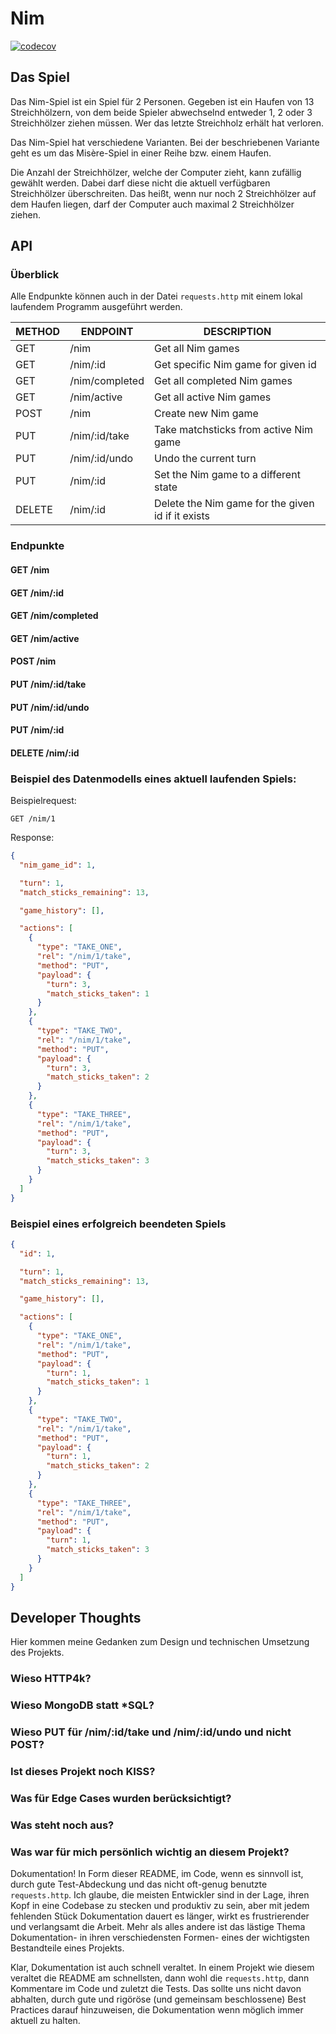 # Nim

[![codecov](https://codecov.io/gh/SoulBeaver/nim/branch/master/graph/badge.svg?token=tQkCabXP3F)](https://codecov.io/gh/SoulBeaver/nim)

## Das Spiel

Das Nim-Spiel ist ein Spiel für 2 Personen. Gegeben ist ein Haufen von 13 Streichhölzern, von dem beide Spieler abwechselnd entweder 1, 2 oder 3 Streichhölzer ziehen müssen. 
Wer das letzte Streichholz erhält hat verloren.

Das Nim-Spiel hat verschiedene Varianten. Bei der beschriebenen Variante geht es um das Misère-Spiel in einer Reihe bzw. einem Haufen.

Die Anzahl der Streichhölzer, welche der Computer zieht, kann zufällig gewählt werden. Dabei darf diese nicht die aktuell
verfügbaren Streichhölzer überschreiten. Das heißt, wenn nur noch 2 Streichhölzer auf dem Haufen liegen, darf der Computer auch maximal 2 Streichhölzer ziehen.

## API

### Überblick

Alle Endpunkte können auch in der Datei `requests.http` mit einem lokal laufendem Programm ausgeführt werden.

|METHOD|ENDPOINT|DESCRIPTION|
|---|---|---|
|GET|/nim|Get all Nim games
|GET|/nim/:id|Get specific Nim game for given id
|GET|/nim/completed|Get all completed Nim games
|GET|/nim/active|Get all active Nim games
|POST|/nim|Create new Nim game
|PUT|/nim/:id/take|Take matchsticks from active Nim game
|PUT|/nim/:id/undo|Undo the current turn
|PUT|/nim/:id|Set the Nim game to a different state
|DELETE|/nim/:id|Delete the Nim game for the given id if it exists

### Endpunkte

#### GET /nim

#### GET /nim/:id

#### GET /nim/completed

#### GET /nim/active

#### POST /nim

#### PUT /nim/:id/take

#### PUT /nim/:id/undo

#### PUT /nim/:id

#### DELETE /nim/:id

### Beispiel des Datenmodells eines aktuell laufenden Spiels:

Beispielrequest:

`GET /nim/1`

Response:

```json
{
  "nim_game_id": 1,

  "turn": 1,
  "match_sticks_remaining": 13,

  "game_history": [],

  "actions": [
    {
      "type": "TAKE_ONE",
      "rel": "/nim/1/take",
      "method": "PUT",
      "payload": {
        "turn": 3,
        "match_sticks_taken": 1
      }
    },
    {
      "type": "TAKE_TWO",
      "rel": "/nim/1/take",
      "method": "PUT",
      "payload": {
        "turn": 3,
        "match_sticks_taken": 2
      }
    },
    {
      "type": "TAKE_THREE",
      "rel": "/nim/1/take",
      "method": "PUT",
      "payload": {
        "turn": 3,
        "match_sticks_taken": 3
      }
    }
  ]
}
```

### Beispiel eines erfolgreich beendeten Spiels

```json
{
  "id": 1,

  "turn": 1,
  "match_sticks_remaining": 13,

  "game_history": [],

  "actions": [
    {
      "type": "TAKE_ONE",
      "rel": "/nim/1/take",
      "method": "PUT",
      "payload": {
        "turn": 1,
        "match_sticks_taken": 1
      }
    },
    {
      "type": "TAKE_TWO",
      "rel": "/nim/1/take",
      "method": "PUT",
      "payload": {
        "turn": 1,
        "match_sticks_taken": 2
      }
    },
    {
      "type": "TAKE_THREE",
      "rel": "/nim/1/take",
      "method": "PUT",
      "payload": {
        "turn": 1,
        "match_sticks_taken": 3
      }
    }
  ]
}
```

## Developer Thoughts

Hier kommen meine Gedanken zum Design und technischen Umsetzung des Projekts.

### Wieso HTTP4k?

### Wieso MongoDB statt *SQL?

### Wieso PUT für /nim/:id/take und /nim/:id/undo und nicht POST?

### Ist dieses Projekt noch KISS?

### Was für Edge Cases wurden berücksichtigt?

### Was steht noch aus?

### Was war für mich persönlich wichtig an diesem Projekt?

Dokumentation! In Form dieser README, im Code, wenn es sinnvoll ist, durch gute Test-Abdeckung und das nicht oft-genug benutzte `requests.http`.
Ich glaube, die meisten Entwickler sind in der Lage, ihren Kopf in eine Codebase zu stecken und produktiv zu sein, aber 
mit jedem fehlenden Stück Dokumentation dauert es länger, wirkt es frustrierender und verlangsamt die Arbeit. Mehr als alles
andere ist das lästige Thema Dokumentation- in ihren verschiedensten Formen- eines der wichtigsten Bestandteile eines Projekts.

Klar, Dokumentation ist auch schnell veraltet. In einem Projekt wie diesem veraltet die README am schnellsten, dann wohl die `requests.http`,
dann Kommentare im Code und zuletzt die Tests. Das sollte uns nicht davon abhalten, durch gute und rigöröse (und gemeinsam beschlossene) Best Practices
darauf hinzuweisen, die Dokumentation wenn möglich immer aktuell zu halten.